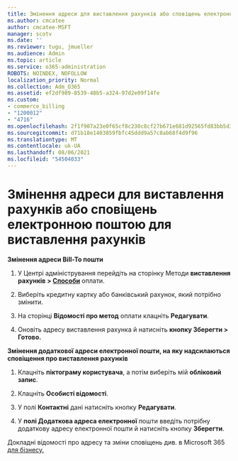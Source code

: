 ```yaml
---
title: Змінення адреси для виставлення рахунків або сповіщень електронною поштою для виставлення рахунків
ms.author: cmcatee
author: cmcatee-MSFT
manager: scotv
ms.date: ''
ms.reviewer: tugu, jmueller
ms.audience: Admin
ms.topic: article
ms.service: o365-administration
ROBOTS: NOINDEX, NOFOLLOW
localization_priority: Normal
ms.collection: Adm_O365
ms.assetid: ef2df989-8539-48b5-a324-97d2e09f14fe
ms.custom:
- commerce_billing
- "1200012"
- "4716"
ms.openlocfilehash: 2f1f907a23e0f65cf8c230c8cf27b671e681d92565fd83bb5d39ebf3c53ab9fd
ms.sourcegitcommit: d71b18e1403859fbfc45ddd9a57c8ab68f4d9f96
ms.translationtype: MT
ms.contentlocale: uk-UA
ms.lasthandoff: 08/06/2021
ms.locfileid: "54504033"
---
```

# <a name="change-billing-address-or-billing-email-notifications"></a>Змінення адреси для виставлення рахунків або сповіщень електронною поштою для виставлення рахунків

**Змінення адреси Bill-To пошти**

1. У Центрі адміністрування перейдіть на сторінку Методи **виставлення рахунків > [Способи](https://go.microsoft.com/fwlink/p/?linkid=2018806)** оплати.

2. Виберіть кредитну картку або банківський рахунок, який потрібно змінити.

3. На сторінці **Відомості про метод** оплати клацніть **Редагувати**.

4. Оновіть адресу виставлення рахунка й натисніть **кнопку Зберегти > Готово.**

**Змінення додаткової адреси електронної пошти, на яку надсилаються сповіщення про виставлення рахунків** 

1. Клацніть **піктограму користувача**, а потім виберіть мій **обліковий запис**.

2. Клацніть **Особисті відомості**.

3. У полі **Контактні** дані натисніть кнопку **Редагувати**.

4. У **полі Додаткова адреса електронної** пошти введіть потрібну додаткову адресу електронної пошти й натисніть кнопку **Зберегти**.

Докладні відомості про адресу та зміни сповіщень див. в Microsoft 365 [для бізнесу.](/microsoft-365/commerce/billing-and-payments/change-your-billing-addresses)
